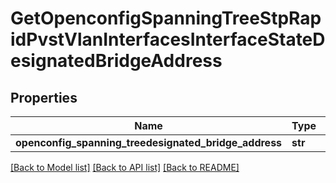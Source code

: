 # GetOpenconfigSpanningTreeStpRapidPvstVlanInterfacesInterfaceStateDesignatedBridgeAddress

## Properties
Name | Type | Description | Notes
------------ | ------------- | ------------- | -------------
**openconfig_spanning_treedesignated_bridge_address** | **str** |  | [optional] 

[[Back to Model list]](../README.md#documentation-for-models) [[Back to API list]](../README.md#documentation-for-api-endpoints) [[Back to README]](../README.md)


